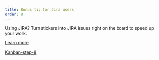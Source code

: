 ```yaml
---
title: Bonus tip for Jira users 
order: 8
---
```


Using JIRA? Turn stickers into JIRA issues right on the board to speed up your work.

[Learn more](https://help.realtimeboard.com/support/solutions/articles/11000029984-jira-cards)

[Kanban-step-8](howTo:Kanban-step-8)
